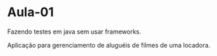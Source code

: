 # Aula-01
Fazendo testes em java sem usar frameworks.

Aplicação para gerenciamento de aluguéis de filmes de uma locadora.
